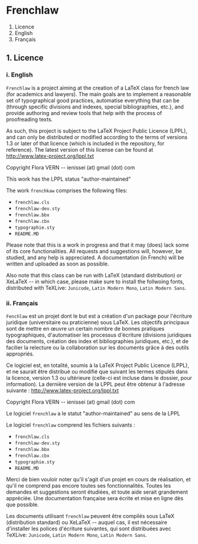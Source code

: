 Frenchlaw
=========

1. Licence
  1. English
  2. Français


## 1. Licence ##


### i. English ###

`Frenchlaw` is a project aiming at the creation of a LaTeX class for french law (for academics and lawyers). The main goals are to implement a reasonable set of typographical good practices, automatise everything that can be (through specific divisions and indexes, special bibliographies, etc.), and provide authoring and review tools that help with the process of proofreading texts.

As such, this project is subject to the LaTeX Project Public Licence (LPPL), and can only be distributed or modified according to the terms of versions 1.3 or later of that licence (which is included in the repository, for reference). The latest version of this license can be found at http://www.latex-project.org/lppl.txt

Copyright Flora VERN -- ienissei (at) gmail (dot) com

This work has the LPPL status "author-maintained"

The work `frenchkaw` comprises the following files:

- `frenchlaw.cls`
- `frenchlaw-dev.sty`
- `frenchlaw.bbx`
- `frenchlaw.cbx`
- `typographie.sty`
- `README.MD`

Please note that this is a work in progress and that it may (does) lack some of its core functionalities. All requests and suggestions will, however, be studied, and any help is appreciated. A documentation (in French) will be written and uploaded as soon as possible.

Also note that this class can be run with LaTeX (standard distribution) or XeLaTeX -- in which case, please make sure to install the follwoing fonts, distributed with TeXLive: `Junicode`, `Latin Modern Mono`, `Latin Modern Sans`.


### ii. Français ###

`Fenchlaw` est un projet dont le but est a création d'un package pour l'écriture juridique (universitaire ou praticienne) sous LaTeX. Les objectifs principaux sont de mettre en œuvre un certain nombre de bonnes pratiques typographiques, d'automatiser les processus d'écriture (divisions juridiques des documents, création des index et bibliographies juridiques, etc.), et de facilier la relecture ou la collaboration sur les documents grâce à des outils appropriés.

Ce logiciel est, en totalité, soumis à la LaTeX Project Public Licence (LPPL), et ne saurait être distribué ou modifié que suivant les termes stipulés dans la licence, version 1.3 ou ultérieure (celle-ci est incluse dans le dossier, pour information). La dernière version de la LPPL peut être obtenur à l'adresse suivante : http://www.latex-project.org/lppl.txt

Copyright Flora VERN -- ienissei (at) gmail (dot) com

Le logiciel `frenchlaw` a le statut "author-maintained" au sens de la LPPL

Le logiciel `frenchlaw` comprend les fichiers suivants :

- `frenchlaw.cls`
- `frenchlaw-dev.sty`
- `frenchlaw.bbx`
- `frenchlaw.cbx`
- `typographie.sty`
- `README.MD`

Merci de bien vouloir noter qu'il s'agit d'un projet en cours de réalisation, et qu'il ne comprend pas encore toutes ses fonctionnalités. Toutes les demandes et suggestions seront étudiées, et toute aide serait grandement appréciée. Une documentation française sera écrite et mise en ligne dès que possible.

Les documents utilisant `frenchlaw` peuvent être compilés sous LaTeX (distribution standard) ou XeLaTeX -- auquel cas, il est nécessaire d'installer les polices d'écriture suivantes, qui sont distribuées avec TeXLive: `Junicode`, `Latin Modern Mono`, `Latin Modern Sans`.
